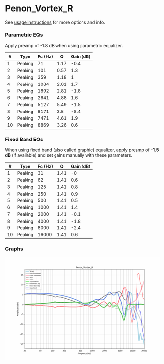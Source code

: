 # Penon_Vortex_R
See [usage instructions](https://github.com/jaakkopasanen/AutoEq#usage) for more options and info.

### Parametric EQs
Apply preamp of -1.8 dB when using parametric equalizer.

|   # | Type    |   Fc (Hz) |    Q |   Gain (dB) |
|-----|---------|-----------|------|-------------|
|   1 | Peaking |        71 | 1.17 |        -0.4 |
|   2 | Peaking |       101 | 0.57 |         1.3 |
|   3 | Peaking |       359 | 1.18 |         1   |
|   4 | Peaking |      1084 | 2.01 |         1.7 |
|   5 | Peaking |      1892 | 2.81 |        -1.8 |
|   6 | Peaking |      2641 | 4.88 |         1.6 |
|   7 | Peaking |      5127 | 5.49 |        -1.5 |
|   8 | Peaking |      6171 | 3.5  |        -8.4 |
|   9 | Peaking |      7471 | 4.61 |         1.9 |
|  10 | Peaking |      8869 | 3.26 |         0.6 |

### Fixed Band EQs
When using fixed band (also called graphic) equalizer, apply preamp of **-1.5 dB** (if available) and set gains manually with these parameters.

|   # | Type    |   Fc (Hz) |    Q |   Gain (dB) |
|-----|---------|-----------|------|-------------|
|   1 | Peaking |        31 | 1.41 |        -0   |
|   2 | Peaking |        62 | 1.41 |         0.6 |
|   3 | Peaking |       125 | 1.41 |         0.8 |
|   4 | Peaking |       250 | 1.41 |         0.9 |
|   5 | Peaking |       500 | 1.41 |         0.5 |
|   6 | Peaking |      1000 | 1.41 |         1.4 |
|   7 | Peaking |      2000 | 1.41 |        -0.1 |
|   8 | Peaking |      4000 | 1.41 |        -1.8 |
|   9 | Peaking |      8000 | 1.41 |        -2.4 |
|  10 | Peaking |     16000 | 1.41 |         0.6 |

### Graphs
![](./Penon_Vortex_R.png)
